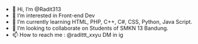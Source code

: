 - 👋 Hi, I’m @Radit313
- 👀 I’m interested in Front-end Dev
- 🌱 I’m currently learning HTML, PHP, C++, C#, CSS, Python, Java Script.
- 💞️ I’m looking to collaborate on Students of SMKN 13 Bandung.
- 📫 How to reach me : @radittt_xxyu DM in ig



<!---
Radit313/Radit313 is a ✨ special ✨ repository because its `README.md` (this file) appears on your GitHub profile.
You can click the Preview link to take a look at your changes.
--->

